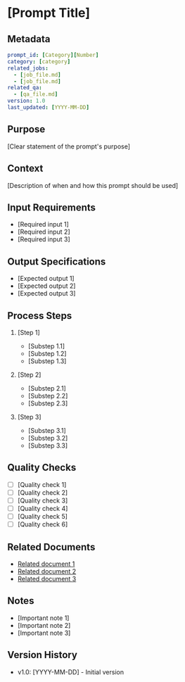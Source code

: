 # [Prompt Title]

## Metadata
```yaml
prompt_id: [Category][Number]
category: [category]
related_jobs: 
  - [job_file.md]
  - [job_file.md]
related_qa: 
  - [qa_file.md]
version: 1.0
last_updated: [YYYY-MM-DD]
```

## Purpose
[Clear statement of the prompt's purpose]

## Context
[Description of when and how this prompt should be used]

## Input Requirements
- [Required input 1]
- [Required input 2]
- [Required input 3]

## Output Specifications
- [Expected output 1]
- [Expected output 2]
- [Expected output 3]

## Process Steps
1. [Step 1]
   - [Substep 1.1]
   - [Substep 1.2]
   - [Substep 1.3]

2. [Step 2]
   - [Substep 2.1]
   - [Substep 2.2]
   - [Substep 2.3]

3. [Step 3]
   - [Substep 3.1]
   - [Substep 3.2]
   - [Substep 3.3]

## Quality Checks
- [ ] [Quality check 1]
- [ ] [Quality check 2]
- [ ] [Quality check 3]
- [ ] [Quality check 4]
- [ ] [Quality check 5]
- [ ] [Quality check 6]

## Related Documents
- [Related document 1](../.jobs/[job_file.md])
- [Related document 2](../.qa/[qa_file.md])
- [Related document 3](../.prompts/[prompt_file.md])

## Notes
- [Important note 1]
- [Important note 2]
- [Important note 3]

## Version History
- v1.0: [YYYY-MM-DD] - Initial version 